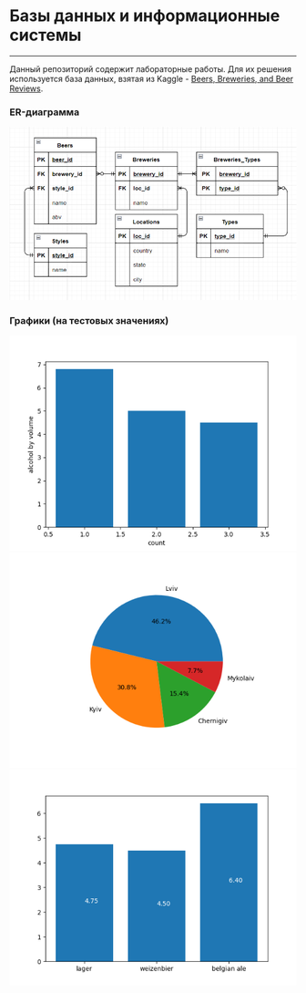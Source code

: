 # Базы данных и информационные системы
___

Данный репозиторий содержит лабораторные работы. Для их решения используется база данных, взятая из Kaggle - [Beers, Breweries, and Beer Reviews](https://www.kaggle.com/ehallmar/beers-breweries-and-beer-reviews).

### ER-диаграмма
![](lab2\img\ERD.png)

### Графики (на тестовых значениях)
![](lab2\img\3a.png)
![](lab2\img\3b.png)
![](lab2\img\3c.png)